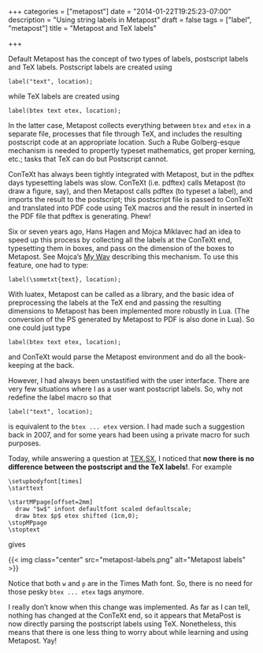 +++
categories = ["metapost"]
date = "2014-01-22T19:25:23-07:00"
description = "Using string labels in Metapost"
draft = false
tags = ["label", "metapost"]
title = "Metapost and TeX labels"

+++

Default Metapost has the concept of two types of labels, postscript labels and
TeX labels. Postscript labels are created using

<!--
label("text", location);
-->

<pre><code><span class="Macro">label</span>(<span class="String">&quot;text&quot;</span>, location);
</code></pre>

while TeX labels are created using

<!-- 
label(btex text etex, location);
-->
<pre><code><span class="Macro">label</span>(<span class="Statement">btex</span><span class="String"> text </span><span class="Statement">etex</span>, location);
</code></pre>

In the latter case,  Metapost collects everything between `btex` and `etex`
in a separate file, processes that file through TeX, and includes the
resulting postscript code at an appropriate location. Such a Rube
Golberg-esque mechanism is needed to propertly typeset mathematics, get
proper kerning, etc.; tasks that TeX can do but Postscript cannot.

<!--more-->

ConTeXt has always been tightly integrated with Metapost, but in the pdftex
days typesetting labels was slow. ConTeXt (i.e. pdftex) calls Metapost (to
draw a figure, say), and then Metapost calls pdftex (to typeset a label), and
imports the result to the postscript; this postscript file is passed to
ConTeXt and translated into PDF code using TeX macros and the result in
inserted in the PDF file that pdftex is generating. Phew!

Six or seven years ago, Hans Hagen and Mojca Miklavec had an idea to speed up
this process by collecting all the labels at the ConTeXt end, typesetting them
in boxes, and pass on the dimension of the boxes to Metapost. See Mojca’s [My
Way] describing this mechanism. To use this feature, one had to type:

<!--
label(\sometxt{text}, location);
-->

<pre><code><span class="Macro">label</span>(<span class="Keyword">\sometxt</span>{<span class="Statement">text</span>}, location);
</code></pre>

[My Way]: http://dl.contextgarden.net/myway/sometxt.pdf

With luatex, Metapost can be called as a library, and the basic idea of preprocessing the labels at the TeX end and passing the resulting dimensions to Metapost has been implemented more robustly in Lua. (The conversion of the PS generated by Metapost to PDF is also done in Lua). So one could just type

<!--
label(btex text etex, location);
-->
<pre><code><span class="Macro">label</span>(<span class="Statement">btex</span><span class="String"> text </span><span class="Statement">etex</span>, location);
</code></pre>

and ConTeXt would parse the Metapost environment and do all the book-keeping at the back.

However, I had always been unstastified with the user interface. There are
very few situations where I as a user want postscript labels. So, why not
redefine the label macro so that

<!--
label("text", location);
-->

<pre><code><span class="Macro">label</span>(<span class="String">&quot;text&quot;</span>, location);
</code></pre>

is equivalent to the `btex ... etex` version. I had made such a suggestion
back in 2007, and for some years had been using a private macro for such
purposes.

Today, while answering a question at [TEX.SX], I noticed that **now there is no
difference between the postscript and the TeX labels!**. For example

[TEX.SX]: http://tex.stackexchange.com/

<!--
\setupbodyfont[times]
\starttext
 
\startMPpage[offset=2mm]
  draw "$w$" infont defaultfont scaled defaultscale;
  draw btex $p$ etex shifted (1cm,0);
\stopMPpage
\stoptext
-->

<pre><code><span class="Identifier">\setupbodyfont</span><span class="Delimiter">[</span><span class="Type">times</span><span class="Delimiter">]</span>
<span class="PreProc">\starttext</span>

<span class="Identifier">\startMPpage</span>[offset=<span class="Number">2</span><span class="Number">mm</span>]
  <span class="Macro">draw</span> <span class="String">&quot;$w$&quot;</span> <span class="Identifier">infont</span> <span class="Macro">defaultfont</span> <span class="Statement">scaled</span> <span class="Macro">defaultscale</span>;
  <span class="Macro">draw</span> <span class="Statement">btex</span><span class="String"> $p$ </span>etex <span class="Statement">shifted</span> (<span class="Number">1</span><span class="Number">cm</span>,<span class="Number">0</span>);
<span class="Identifier">\stopMPpage</span>
<span class="PreProc">\stoptext</span>
</code></pre>

gives

{{< img class="center" src="metapost-labels.png" alt="Metapost labels" >}}

Notice that both `w` and `p` are in the Times Math font. So, there is no need for
those pesky `btex ... etex` tags anymore.

I really don’t know when this change was implemented. As far as I can tell,
nothing has changed at the ConTeXt end, so it appears that MetaPost is now
directly parsing the postscript labels using TeX. Nonetheless, this means that
there is one less thing to worry about while learning and using Metapost. Yay!

